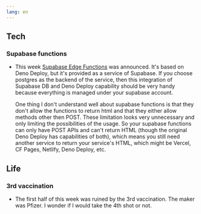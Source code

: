 ```yaml
---
lang: en
---
```


## Tech

### Supabase functions

- This week [Supabase Edge Functions](https://supabase.com/edge-functions) was announced. It's based on Deno Deploy, but it's provided as a service of Supabase. If you choose postgres as the backend of the service, then this integration of Supabase DB and Deno Deploy capability should be very handy because everything is managed under your supabase account.

  One thing I don't understand well about supabase functions is that they don't allow the functions to return html and that they either allow methods other then POST. These limitation looks very unnecessary and only limiting the possibilities of the usage. So your supabase functions can only have POST APIs and can't return HTML (though the original Deno Deploy has capabilities of both), which means you still need another service to return your service's HTML, which might be Vercel, CF Pages, Netlify, Deno Deploy, etc.

## Life

### 3rd vaccination

- The first half of this week was ruined by the 3rd vaccination. The maker was Pfizer. I wonder if I would take the 4th shot or not.

